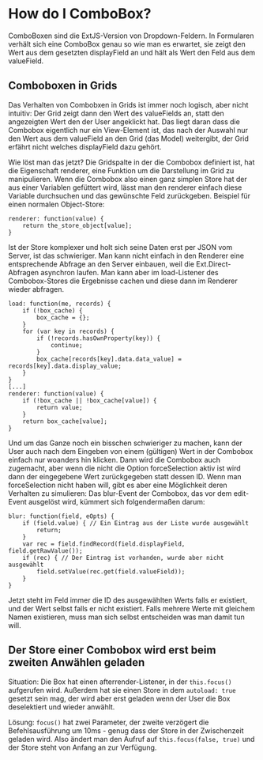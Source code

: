How do I ComboBox?
==================

ComboBoxen sind die ExtJS-Version von Dropdown-Feldern. In Formularen verhält sich eine ComboBox genau so wie man es erwartet, sie zeigt den Wert aus dem gesetzten displayField an und hält als Wert den Feld aus dem valueField.

## Comboboxen in Grids

Das Verhalten von Combobxen in Grids ist immer noch logisch, aber nicht intuitiv: Der Grid zeigt dann den Wert des valueFields an, statt den angezeigten Wert den der User angeklickt hat. Das liegt daran dass die Combobox eigentlich nur ein View-Element ist, das nach der Auswahl nur den Wert aus dem valueField an den Grid (das Model) weitergibt, der Grid erfährt nicht welches displayField dazu gehört.

Wie löst man das jetzt? Die Gridspalte in der die Combobox definiert ist, hat die Eigenschaft renderer, eine Funktion um die Darstellung im Grid zu manipulieren. Wenn die Combobox also einen ganz simplen Store hat der aus einer Variablen gefüttert wird, lässt man den renderer einfach diese Variable durchsuchen und das gewünschte Feld zurückgeben. Beispiel für einen normalen Object-Store:

    renderer: function(value) {
        return the_store_object[value];
    }

Ist der Store komplexer und holt sich seine Daten erst per JSON vom Server, ist das schwieriger. Man kann nicht einfach in den Renderer eine entsprechende Abfrage an den Server einbauen, weil die Ext.Direct-Abfragen asynchron laufen. Man kann aber im load-Listener des Combobox-Stores die Ergebnisse cachen und diese dann im Renderer wieder abfragen.

    load: function(me, records) {
        if (!box_cache) {
            box_cache = {};
        }
        for (var key in records) {
            if (!records.hasOwnProperty(key)) {
                continue;
            }
            box_cache[records[key].data.data_value] = records[key].data.display_value;
        }
    }
    [...]
    renderer: function(value) {
        if (!box_cache || !box_cache[value]) {
            return value;
        }
        return box_cache[value];
    }


Und um das Ganze noch ein bisschen schwieriger zu machen, kann der User auch nach dem Eingeben von einem (gültigen) Wert in der Combobox einfach nur woanders hin klicken. Dann wird die Combobox auch zugemacht, aber wenn die nicht die Option forceSelection aktiv ist wird dann der eingegebene Wert zurückgegeben statt dessen ID.
Wenn man forceSelection nicht haben will, gibt es aber eine Möglichkeit deren Verhalten zu simulieren: Das blur-Event der Combobox, das vor dem edit-Event ausgelöst wird, kümmert sich folgendermaßen darum:

    blur: function(field, eOpts) {
        if (field.value) { // Ein Eintrag aus der Liste wurde ausgewählt
            return;
        }
        var rec = field.findRecord(field.displayField, field.getRawValue());
        if (rec) { // Der Eintrag ist vorhanden, wurde aber nicht ausgewählt
            field.setValue(rec.get(field.valueField));
        }
    }

Jetzt steht im Feld immer die ID des ausgewählten Werts falls er existiert, und der Wert selbst falls er nicht existiert. Falls mehrere Werte mit gleichem Namen existieren, muss man sich selbst entscheiden was man damit tun will.

## Der Store einer Combobox wird erst beim zweiten Anwählen geladen

Situation: Die Box hat einen afterrender-Listener, in der `this.focus()` aufgerufen wird. Außerdem hat sie einen Store in dem `autoload: true` gesetzt sein mag, der wird aber erst geladen wenn der User die Box deselektiert und wieder anwählt.

Lösung: `focus()` hat zwei Parameter, der zweite verzögert die Befehlsausführung um 10ms - genug dass der Store in der Zwischenzeit geladen wird. Also ändert man den Aufruf auf `this.focus(false, true)` und der Store steht von Anfang an zur Verfügung.